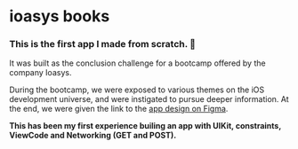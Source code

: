 # ioasys books

### This is the first app I made from scratch. 🎉
It was built as the conclusion challenge for a bootcamp offered by the company Ioasys.

During the bootcamp, we were exposed to various themes on the iOS development universe, and were instigated to pursue deeper information. At the end, we were given the link to the [app design on Figma](https://www.figma.com/file/GUAXs1D2D6bv0yvSMwYb7R/Books-%5BiOS%5D?node-id=0%3A1).

**This has been my first experience builing an app with UIKit, constraints, ViewCode and Networking (GET and POST).**
